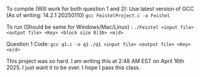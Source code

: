 To compile (Will work for both question 1 and 2):
Use latest version of GCC (As of writing: 14.2.1 20250110)
`gcc FeistelProject.c -o Feistel`

To run (Should be same for Windows/Mac/Linux) :
`./Feistel <input file> <output file> <Key> <block size 8|16> <e|d>`

Question 1 Code:
`gcc q1.c -o q1`
`./q1 <input file> <output file> <Key> <e|d>`

This project was so hard. 
I am writing this at 2:48 AM EST on April 16th 2025. 
I just want it to be over.
I hope I pass this class.